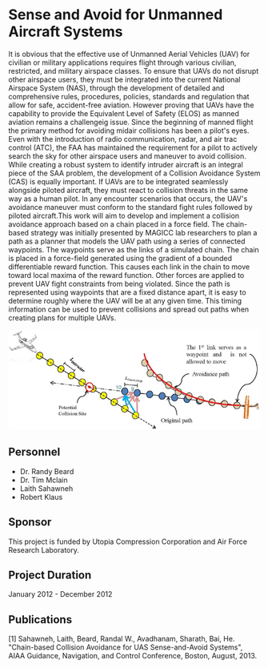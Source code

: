 # Sense and Avoid for Unmanned Aircraft Systems

It is obvious that the effective use of Unmanned Aerial Vehicles (UAV) for civilian or military applications requires flight through various civilian, restricted, and military airspace classes. To ensure that UAVs do not disrupt other airspace users, they must be integrated into the current National Airspace System (NAS), through the development of detailed and comprehensive rules, procedures, policies, standards and regulation that allow for safe, accident-free aviation. However proving that UAVs have the capability to provide the Equivalent Level of Safety (ELOS) as manned aviation remains a challengeig issue. Since the beginning of manned flight the primary method for avoiding midair collisions has been a pilot's eyes. Even with the introduction of radio communication, radar, and air trac control (ATC), the FAA has maintained the requirement for a pilot to actively search the sky for other airspace users and maneuver to avoid collision. While creating a robust system to identify intruder aircraft is an integral piece of the SAA problem, the development of a Collision Avoidance System (CAS) is equally important. If UAVs are to be integrated seamlessly alongside piloted aircraft, they must react to collision threats in the same way as a human pilot. In any encounter scenarios that occurs, the UAV's avoidance maneuver must conform to the standard fight rules followed by piloted aircraft.This work will aim to develop and implement a collision avoidance approach based on a chain placed in a force field. The chain-based strategy was initially presented by MAGICC lab researchers to plan a path as a planner that models the UAV path using a series of connected waypoints. The waypoints serve as the links of a simulated chain. The chain is placed in a force-field generated using the gradient of a bounded differentiable reward function. This causes each link in the chain to move toward local maxima of the reward function. Other forces are applied to prevent UAV fight constraints from being violated. Since the path is represented using waypoints that are a fixed distance apart, it is easy to determine roughly where the UAV will be at any given time. This timing information can be used to prevent collisions and spread out paths when creating plans for multiple UAVs.

![](assets/sense_and_avoid_for_unmanned_aircraft_systems/repulsive_forces.jpg)

## Personnel

- Dr. Randy Beard
- Dr. Tim Mclain
- Laith Sahawneh
- Robert Klaus

## Sponsor

This project is funded by Utopia Compression Corporation and Air Force Research Laboratory.

## Project Duration

January 2012 - December 2012

## Publications

[1] Sahawneh, Laith, Beard, Randal W., Avadhanam, Sharath, Bai, He. "Chain-based Collision Avoidance for UAS Sense-and-Avoid Systems", AIAA Guidance, Navigation, and Control Conference, Boston, August, 2013.
